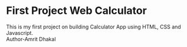 # First Project Web Calculator
This is my first project on building Calculator App using HTML, CSS and Javascript.
<br>
Author-Amrit Dhakal
